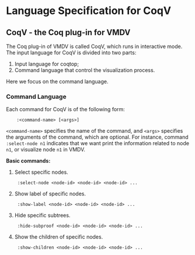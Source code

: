 # Language Specification for CoqV

## CoqV - the Coq plug-in for VMDV
The Coq plug-in of VMDV is called CoqV, which runs in interactive mode. 
The input language for CoqV is divided into two parts:

1. Input language for coqtop;
2. Command language that control the visualization process.

Here we focus on the command language.
### Command Language

Each command for CoqV is of the following form:

        :<command-name> [<args>]

`<command-name>` specifies the name of the command, and `<args>` specifies the arguments of the command, which are optional. 
For instance, command `:select-node n1` indicates that we want print the information related to node `n1`, or visualize node `n1` in VMDV.

**Basic commands:**

1. Select specific nodes.

        :select-node <node-id> <node-id> <node-id> ...

2. Show label of specific nodes.

        :show-label <node-id> <node-id> <node-id> ...

3. Hide specific subtrees.

        :hide-subproof <node-id> <node-id> <node-id> ...

4. Show the children of specific nodes.

        :show-children <node-id> <node-id> <node-id> ...

